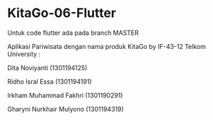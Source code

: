 # KitaGo-06-Flutter
Untuk code flutter ada pada branch MASTER

Aplikasi Pariwisata dengan nama produk KitaGo by IF-43-12 Telkom University :

Dita Noviyanti			(1301194125)

Ridho Isral Essa		(1301194191)

Irkham Muhammad Fakhri 	(1301190291)

Gharyni Nurkhair Mulyono   	(1301194319)
